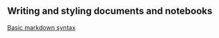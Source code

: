 ## Writing and styling documents and notebooks

<a href="https://www.markdownguide.org/basic-syntax/">Basic markdown syntax</a>



